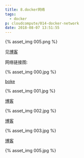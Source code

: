```yaml
---
title: 8.docker网络
tags:
  - docker
p: cloudcompute/014-docker-network
date: 2018-08-07 13:51:55
---
```


{% asset_img 005.png %}

见[博客](http://www.cnblogs.com/CloudMan6/p/7066851.html)

网络链接图:

{% asset_img 000.jpg %}

[boke](http://www.cnblogs.com/CloudMan6/p/7077198.html)

{% asset_img 001.jpg %}

[博客](http://www.cnblogs.com/CloudMan6/p/7087765.html)

{% asset_img 002.jpg %}

[博客](http://www.cnblogs.com/CloudMan6/p/7107407.html)

{% asset_img 003.jpg %}

[博客](http://www.cnblogs.com/CloudMan6/p/7118860.html)

{% asset_img 005.jpg %}

